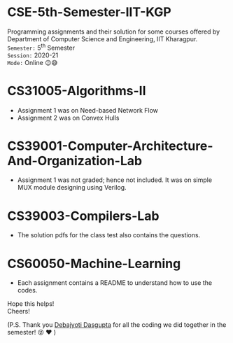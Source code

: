# CSE-5th-Semester-IIT-KGP
Programming assignments and their solution for some courses offered by Department of Computer Science and Engineering, IIT Kharagpur.  
`Semester:` 5<sup>th</sup> Semester  
`Session:` 2020-21   
`Mode:` Online :wink::sweat_smile: 

# CS31005-Algorithms-II
- Assignment 1 was on Need-based Network Flow  
- Assignment 2 was on Convex Hulls  

# CS39001-Computer-Architecture-And-Organization-Lab  
- Assignment 1 was not graded; hence not included. It was on simple MUX module designing using Verilog.  

# CS39003-Compilers-Lab
- The solution pdfs for the class test also contains the questions.  

# CS60050-Machine-Learning
- Each assignment contains a README to understand how to use the codes.  

Hope this helps!  
Cheers!

(P.S. Thank you [Debajyoti Dasgupta](https://github.com/debajyotidasgupta) for all the coding we did together in the semester! :stuck_out_tongue_winking_eye: :heart: )
